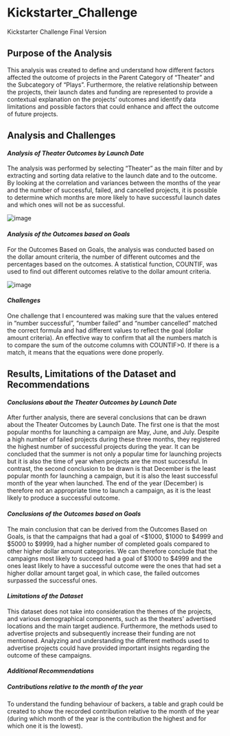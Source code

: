 # Kickstarter_Challenge
Kickstarter Challenge Final Version


## **Purpose of the Analysis**

This analysis was created to define and understand how different factors affected the outcome of projects in the Parent Category of “Theater” and the Subcategory of “Plays”. Furthermore, the relative relationship between the projects, their launch dates and funding are represented to provide a contextual explanation on the projects’ outcomes and identify data limitations and possible factors that could enhance and affect the outcome of future projects.

## **Analysis and Challenges**

####  *Analysis of Theater Outcomes by Launch Date*

The analysis was performed by selecting “Theater” as the main filter and by extracting and sorting data relative to the launch date and to the outcome. By looking at the correlation and variances between the months of the year and the number of successful, failed, and cancelled projects, it is possible to determine which months are more likely to have successful launch dates and which ones will not be as successful. 

![image](https://user-images.githubusercontent.com/75655852/103191341-a2e8ce00-48a2-11eb-9991-acd0a41d1194.png)

####  *Analysis of the Outcomes based on Goals*

For the Outcomes Based on Goals, the analysis was conducted based on the dollar amount criteria, the number of different outcomes and the percentages based on the outcomes. A statistical function, COUNTIF, was used to find out different outcomes relative to the dollar amount criteria. 

![image](https://user-images.githubusercontent.com/75655852/103191390-cc095e80-48a2-11eb-93fc-c576d086cc1e.png)

####  *Challenges*

One challenge that I encountered was making sure that the values entered in “number successful”, “number failed” and “number cancelled” matched the correct formula and had different values to reflect the goal (dollar amount criteria). An effective way to confirm that all the numbers match is to compare the sum of the outcome columns with COUNTIF>0. If there is a match, it means that the equations were done properly. 

## **Results, Limitations of the Dataset and Recommendations**

####  *Conclusions about the Theater Outcomes by Launch Date*

After further analysis, there are several conclusions that can be drawn about the Theater Outcomes by Launch Date. The first one is that the most popular months for launching a campaign are May, June, and July. Despite a high number of failed projects during these three months, they registered the highest number of successful projects during the year. It can be concluded that the summer is not only a popular time for launching projects but it is also the time of year when projects are the most successful. In contrast, the second conclusion to be drawn is that December is the least popular month for launching a campaign, but it is also the least successful month of the year when launched. The end of the year (December) is therefore not an appropriate time to launch a campaign, as it is the least likely to produce a successful outcome.

####  *Conclusions of the Outcomes based on Goals*

The main conclusion that can be derived from the Outcomes Based on Goals, is that the campaigns that had a goal of <$1000, $1000 to $4999 and $5000 to $9999, had a higher number of completed goals compared to other higher dollar amount categories. We can therefore conclude that the campaigns most likely to succeed had a goal of $1000 to $4999 and the ones least likely to have a successful outcome were the ones that had set a higher dollar amount target goal, in which case, the failed outcomes surpassed the successful ones. 

####  *Limitations of the Dataset*

This dataset does not take into consideration the themes of the projects, and various demographical components, such as the theaters' advertised locations and the main target audience. Furthermore, the methods used to advertise projects and subsequently increase their funding are not mentioned. Analyzing and understanding the different methods used to advertise projects could have provided important insights regarding the outcome of these campaigns.

####  *Additional Recommendations*
##### Contributions relative to the month of the year

To understand the funding behaviour of backers, a table and graph could be created to show the recorded contribution relative to the month of the year (during which month of the year is the contribution the highest and for which one it is the lowest).
